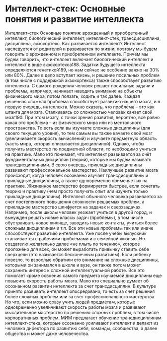 # Интеллект-стек: Основные понятия и развитие интеллекта

Интеллект-стек
Основные понятия: врожденный и приобретенный интеллект, биологический интеллект, интеллект-стек, трансдисциплина, дисциплина, экзокортекс. 
Как развивается интеллект?
Интеллект наследуется от родителей и развивается по жизни, поэтому мы будем говорить о врожденном и приобретенном интеллекте. Причем мы будем говорить, что интеллект включает биологический интеллект и интеллект в виде экзокортекса188. Задатки будущего интеллекта определяются генетикой189, но нам сейчас не особенно важно на 30% или 80%. Далее в дело вступает жизнь, и решение посильных проблем (в том числе с поддержкой экзокортекса) также способствует развитию интеллекта. 
С самого рождения человек решает посильные задачи и проблемы, например, начинает наводить внимание на объекты физического мира, потом ползать, ходить и так далее. Каждая решенная сложная проблема способствует развитию нашего мозга, и в первую очередь, интеллекта. Можно сказать, что проблема – это как штанга для мозга. Сталкиваясь со сложностью человек качает свой мозг190. 
При этом мозгу, с точки зрения развития, вероятно, всё равно какая это проблема – из физического мира или из ментального пространства. То есть если вы изучаете сложные дисциплины (для своего текущего уровня), то тем самым вы также качаете свой мозг (увеличиваете скорость вычислений) и изучаете предметную область (часть мира, которая описывается дисциплиной). Однако, чтобы получить мастерство по предметной области, то необходимо учиться на практике. 
Мало кто понимает, что интеллект развивается за счёт фундаментальных дисциплин (теорий), которые мы будем называть трансдисциплинами. В свою очередь, прикладные дисциплины развивают профессиональное мастерство. Наилучшее развитие мозга происходит, когда человек осознанно изучает трансдисциплины и прикладные дисциплины, а также одновременно применяет их на практике. Жизненное мастерство формируется быстрее, если сочетать теорию и практику (чем просто получать опыт или изучить только прикладные дисциплины).
Интеллект обычного человека развивается за счет постепенного повышения сложности решаемых проблем, а прикладное мастерство шлифуется на задачах и сверхзадачах. Например, после школы человек уезжает учиться в другой город, и вынужден решать новые классы задач (проблемы), в том числе обустраивать новое жилище, заводить новые контакты, учиться более сложным дисциплинам и т.п. Все эти новые проблемы так или иначе способствуют развитию интеллекта. Уже после учебы выпускник сталкивается с рабочими проблемами и с семейной жизнью. Но создателю желательно далее «не плыть по течению», которое проложено для всех, он может выработать привычку ставить себе сверхцели (это называется бесконечным развитием). 
Если ребенку повезло, то взрослые обратили его внимание на сложные дисциплины, которыми он занимался в школе и вузе, он также потом может сохранить интерес к сложной интеллектуальной работе. Все это помогает кроме освоения самого предмета изучаемой дисциплины еще повысить скорость работы мозга. Мало кто специально думает об осознанном развитии интеллекта за счет трансдисциплин. В культуре принято развивать интеллект опосредовано, то есть за счет решения более сложных проблем или за счет профессионального мастерства. 
Но что, если можно сразу учить людей предметам, которые одновременно увеличивают скорость работы мозга и развивают мыслительное мастерство по решению сложных проблем, в том числе корпоративных проблем. МИМ предлагает обучение трансдисциплинам интеллект-стека, которые осознанно усиливают интеллект и делают из человека директора по развитию себя, команды, сообщества, а далее общества и может даже человечества.
